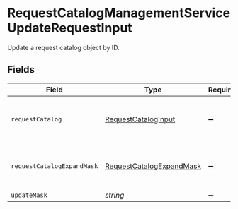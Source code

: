 # RequestCatalogManagementServiceUpdateRequestInput

 Update a request catalog object by ID.



## Fields

| Field                                                                                                             | Type                                                                                                              | Required                                                                                                          | Description                                                                                                       |
| ----------------------------------------------------------------------------------------------------------------- | ----------------------------------------------------------------------------------------------------------------- | ----------------------------------------------------------------------------------------------------------------- | ----------------------------------------------------------------------------------------------------------------- |
| `requestCatalog`                                                                                                  | [RequestCatalogInput](../../models/shared/requestcataloginput.md)                                                 | :heavy_minus_sign:                                                                                                |  The RequestCatalog is used for managing which entitlements are requestable, and who can request them.<br/>       |
| `requestCatalogExpandMask`                                                                                        | [RequestCatalogExpandMask](../../models/shared/requestcatalogexpandmask.md)                                       | :heavy_minus_sign:                                                                                                |  The RequestCatalogExpandMask includes the paths in the catalog view to expand in the return value of this call.<br/> |
| `updateMask`                                                                                                      | *string*                                                                                                          | :heavy_minus_sign:                                                                                                | N/A                                                                                                               |